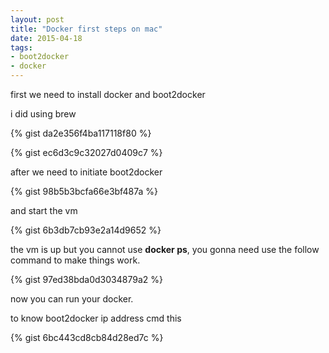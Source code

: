 ```yaml
---
layout: post
title: "Docker first steps on mac"
date: 2015-04-18
tags:
- boot2docker
- docker
---
```


first we need to install docker and boot2docker

i did using brew

{% gist da2e356f4ba117118f80 %}

{% gist ec6d3c9c32027d0409c7 %}

after we need to initiate boot2docker

{% gist 98b5b3bcfa66e3bf487a %}

and start the vm

{% gist 6b3db7cb93e2a14d9652 %}

the vm is up but you cannot use **docker ps**, you gonna need use the follow command to make things work.

{% gist 97ed38bda0d3034879a2 %}

now you can run your docker.

to know boot2docker ip address cmd this

{% gist 6bc443cd8cb84d28ed7c %}
